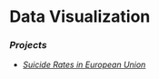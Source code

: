 # Data Visualization

### *Projects*

- [*Suicide Rates in European Union*](https://github.com/sapaladas/msc_data_science/tree/main/q4-data_visualization/suicide_rates_in_european_union)
